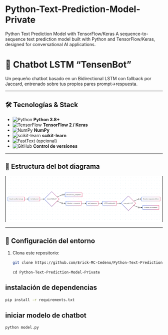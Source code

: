 # Python-Text-Prediction-Model-Private
Python Text Prediction Model with TensorFlow/Keras A sequence-to-sequence text prediction model built with Python and TensorFlow/Keras, designed for conversational AI applications.



# 🤖 Chatbot LSTM “TensenBot”

Un pequeño chatbot basado en un Bidirectional LSTM con fallback por Jaccard, entrenado sobre tus propios pares prompt→respuesta.

---

## 🛠️ Tecnologías & Stack

- ![Python](https://img.shields.io/badge/Python-3670A0?style=flat&logo=python&logoColor=white) **Python 3.8+**  
- ![TensorFlow](https://img.shields.io/badge/TensorFlow-FF6F00?style=flat&logo=tensorflow&logoColor=white) **TensorFlow 2 / Keras**  
- ![NumPy](https://img.shields.io/badge/NumPy-013243?style=flat&logo=numpy&logoColor=white) **NumPy**  
- ![scikit-learn](https://img.shields.io/badge/scikit--learn-F7931E?style=flat&logo=scikit-learn&logoColor=white) **scikit-learn**  
- ![FastText](https://img.shields.io/badge/FastText-0099FF?style=flat&logo=fasttext&logoColor=white) (opcional)  
- ![GitHub](https://img.shields.io/badge/GitHub-181717?style=flat&logo=github&logoColor=white) **Control de versiones**

---

## 📁 Estructura del bot diagrama
![botdiagrama](./Diagrama/diagrama.png)


---

## 🔧 Configuración del entorno

1. Clona este repositorio:
   ```bash
   git clone https://github.com/Erick-MC-Cedeno/Python-Text-Prediction-Model-Private
    ```
    
    ```
    cd Python-Text-Prediction-Model-Private
    ```

## instalación de dependencias
```bash
pip install -r requirements.txt
   ```

## iniciar modelo de chatbot
```bash
python model.py
```
